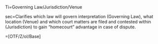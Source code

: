 Ti=Governing Law/Jurisdiction/Venue

sec=Clarifies which law will govern interpretation (Governing Law), what location (Venue) and which court matters are filed and contested within (Jurisdiction) to gain “homecourt” advantage in case of dispute.

=[OTF/Z/ol/Base]
